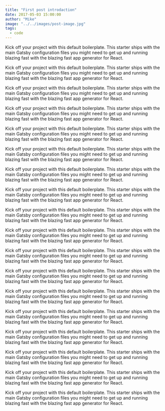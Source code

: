 ```yaml
---
title: "First post introdaction"
date: 2017-05-03 15:00:00
author: "Mike"
image: "../../images/post-image.jpg"
tags:
  - code
---
```


Kick off your project with this default boilerplate. This starter ships with the main Gatsby configuration files you might need to get up and running blazing fast with the blazing fast app generator for React.

Kick off your project with this default boilerplate. This starter ships with the main Gatsby configuration files you might need to get up and running blazing fast with the blazing fast app generator for React.

Kick off your project with this default boilerplate. This starter ships with the main Gatsby configuration files you might need to get up and running blazing fast with the blazing fast app generator for React.

Kick off your project with this default boilerplate. This starter ships with the main Gatsby configuration files you might need to get up and running blazing fast with the blazing fast app generator for React.

Kick off your project with this default boilerplate. This starter ships with the main Gatsby configuration files you might need to get up and running blazing fast with the blazing fast app generator for React.

Kick off your project with this default boilerplate. This starter ships with the main Gatsby configuration files you might need to get up and running blazing fast with the blazing fast app generator for React.

Kick off your project with this default boilerplate. This starter ships with the main Gatsby configuration files you might need to get up and running blazing fast with the blazing fast app generator for React.

Kick off your project with this default boilerplate. This starter ships with the main Gatsby configuration files you might need to get up and running blazing fast with the blazing fast app generator for React.

Kick off your project with this default boilerplate. This starter ships with the main Gatsby configuration files you might need to get up and running blazing fast with the blazing fast app generator for React.

Kick off your project with this default boilerplate. This starter ships with the main Gatsby configuration files you might need to get up and running blazing fast with the blazing fast app generator for React.

Kick off your project with this default boilerplate. This starter ships with the main Gatsby configuration files you might need to get up and running blazing fast with the blazing fast app generator for React.

Kick off your project with this default boilerplate. This starter ships with the main Gatsby configuration files you might need to get up and running blazing fast with the blazing fast app generator for React.

Kick off your project with this default boilerplate. This starter ships with the main Gatsby configuration files you might need to get up and running blazing fast with the blazing fast app generator for React.

Kick off your project with this default boilerplate. This starter ships with the main Gatsby configuration files you might need to get up and running blazing fast with the blazing fast app generator for React.

Kick off your project with this default boilerplate. This starter ships with the main Gatsby configuration files you might need to get up and running blazing fast with the blazing fast app generator for React.

Kick off your project with this default boilerplate. This starter ships with the main Gatsby configuration files you might need to get up and running blazing fast with the blazing fast app generator for React.

Kick off your project with this default boilerplate. This starter ships with the main Gatsby configuration files you might need to get up and running blazing fast with the blazing fast app generator for React.

Kick off your project with this default boilerplate. This starter ships with the main Gatsby configuration files you might need to get up and running blazing fast with the blazing fast app generator for React.
